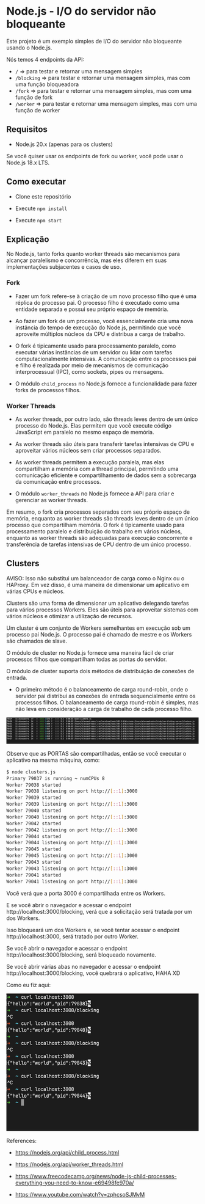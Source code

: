 
# Node.js - I/O do servidor não bloqueante

Este projeto é um exemplo simples de I/O do servidor não bloqueante usando o Node.js.

Nós temos 4 endpoints da API:

- `/` => para testar e retornar uma mensagem simples
- `/blocking` => para testar e retornar uma mensagem simples, mas com uma função bloqueadora
- `/fork` => para testar e retornar uma mensagem simples, mas com uma função de fork
- `/worker` => para testar e retornar uma mensagem simples, mas com uma função de worker

## Requisitos

- Node.js 20.x (apenas para os clusters)

Se você quiser usar os endpoints de fork ou worker, você pode usar o Node.js 18.x LTS.

## Como executar

- Clone este repositório

- Execute `npm install`

- Execute `npm start`

## Explicação

No Node.js, tanto forks quanto worker threads são mecanismos para alcançar paralelismo e concorrência, mas eles diferem em suas implementações subjacentes e casos de uso.

### Fork

- Fazer um fork refere-se à criação de um novo processo filho que é uma réplica do processo pai. O processo filho é executado como uma entidade separada e possui seu próprio espaço de memória.

- Ao fazer um fork de um processo, você essencialmente cria uma nova instância do tempo de execução do Node.js, permitindo que você aproveite múltiplos núcleos da CPU e distribua a carga de trabalho.

- O fork é tipicamente usado para processamento paralelo, como executar várias instâncias de um servidor ou lidar com tarefas computacionalmente intensivas. A comunicação entre os processos pai e filho é realizada por meio de mecanismos de comunicação interprocessual (IPC), como sockets, pipes ou mensagens.

- O módulo `child_process` no Node.js fornece a funcionalidade para fazer forks de processos filhos.

### Worker Threads

- As worker threads, por outro lado, são threads leves dentro de um único processo do Node.js. Elas permitem que você execute código JavaScript em paralelo no mesmo espaço de memória.

- As worker threads são úteis para transferir tarefas intensivas de CPU e aproveitar vários núcleos sem criar processos separados.

- As worker threads permitem a execução paralela, mas elas compartilham a memória com a thread principal, permitindo uma comunicação eficiente e compartilhamento de dados sem a sobrecarga da comunicação entre processos.

- O módulo `worker_threads` no Node.js fornece a API para criar e gerenciar as worker threads.

Em resumo, o fork cria processos separados com seu próprio espaço de memória, enquanto as worker threads são threads leves dentro de um único processo que compartilham memória. O fork é tipicamente usado para processamento paralelo e distribuição do trabalho em vários núcleos, enquanto as worker threads são adequadas para execução concorrente e transferência de tarefas intensivas de CPU dentro de um único processo.

## Clusters

AVISO: Isso não substitui um balanceador de carga como o Nginx ou o HAProxy. Em vez disso, é uma maneira de dimensionar um aplicativo em várias CPUs e núcleos.

Clusters são uma forma de dimensionar um aplicativo delegando tarefas para vários processos Workers. Eles são úteis para aproveitar sistemas com vários núcleos e otimizar a utilização de recursos.

Um cluster é um conjunto de Workers semelhantes em execução sob um processo pai Node.js. O processo pai é chamado de mestre e os Workers são chamados de slave.

O módulo de cluster no Node.js fornece uma maneira fácil de criar processos filhos que compartilham todas as portas do servidor.

O módulo de cluster suporta dois métodos de distribuição de conexões de entrada.

- O primeiro método é o balanceamento de carga round-robin, onde o servidor pai distribui as conexões de entrada sequencialmente entre os processos filhos. O balanceamento de carga round-robin é simples, mas não leva em consideração a carga de trabalho de cada processo filho.


<img src="./.github/clusters.png" />

Observe que as PORTAS são compartilhadas, então se você executar o aplicativo na mesma máquina, como:

```bash
$ node clusters.js
Primary 79037 is running ~ numCPUs 8
Worker 79038 started
Worker 79038 listening on port http://[::1]:3000
Worker 79039 started
Worker 79039 listening on port http://[::1]:3000
Worker 79040 started
Worker 79040 listening on port http://[::1]:3000
Worker 79042 started
Worker 79042 listening on port http://[::1]:3000
Worker 79044 started
Worker 79044 listening on port http://[::1]:3000
Worker 79045 started
Worker 79045 listening on port http://[::1]:3000
Worker 79043 started
Worker 79043 listening on port http://[::1]:3000
Worker 79041 started
Worker 79041 listening on port http://[::1]:3000
```

Você verá que a porta 3000 é compartilhada entre os Workers.

E se você abrir o navegador e acessar o endpoint http://localhost:3000/blocking, verá que a solicitação será tratada por um dos Workers.

Isso bloqueará um dos Workers e, se você tentar acessar o endpoint http://localhost:3000, será tratado por outro Worker.

Se você abrir o navegador e acessar o endpoint http://localhost:3000/blocking, será bloqueado novamente.

Se você abrir várias abas no navegador e acessar o endpoint http://localhost:3000/blocking, você quebrará o aplicativo, HAHA XD

Como eu fiz aqui:

<img src="./.github/show-off.png" />


References:

- https://nodejs.org/api/child_process.html

- https://nodejs.org/api/worker_threads.html

- https://www.freecodecamp.org/news/node-js-child-processes-everything-you-need-to-know-e69498fe970a/

- https://www.youtube.com/watch?v=zphcsoSJMvM